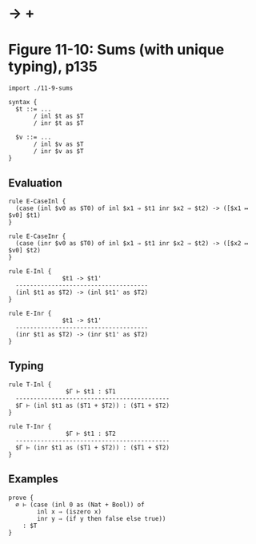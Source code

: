 # → +
# Figure 11-10: Sums (with unique typing), p135

    import ./11-9-sums

    syntax {
      $t ::= ...
           / inl $t as $T
           / inr $t as $T

      $v ::= ...
           / inl $v as $T
           / inr $v as $T
    }


## Evaluation

    rule E-CaseInl {
      (case (inl $v0 as $T0) of inl $x1 ⇒ $t1 inr $x2 ⇒ $t2) -> ([$x1 ↦ $v0] $t1)
    }

    rule E-CaseInr {
      (case (inr $v0 as $T0) of inl $x1 ⇒ $t1 inr $x2 ⇒ $t2) -> ([$x2 ↦ $v0] $t2)
    }

    rule E-Inl {
                   $t1 -> $t1'
      -------------------------------------
      (inl $t1 as $T2) -> (inl $t1' as $T2)
    }

    rule E-Inr {
                   $t1 -> $t1'
      -------------------------------------
      (inr $t1 as $T2) -> (inr $t1' as $T2)
    }


## Typing

    rule T-Inl {
                    $Γ ⊢ $t1 : $T1
      -------------------------------------------
      $Γ ⊢ (inl $t1 as ($T1 + $T2)) : ($T1 + $T2)
    }

    rule T-Inr {
                    $Γ ⊢ $t1 : $T2
      -------------------------------------------
      $Γ ⊢ (inr $t1 as ($T1 + $T2)) : ($T1 + $T2)
    }


## Examples

    prove {
      ∅ ⊢ (case (inl 0 as (Nat + Bool)) of
            inl x ⇒ (iszero x)
            inr y ⇒ (if y then false else true))
        : $T
    }
